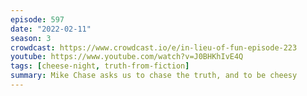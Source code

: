 ```yaml
---
episode: 597
date: "2022-02-11"
season: 3
crowdcast: https://www.crowdcast.io/e/in-lieu-of-fun-episode-223
youtube: https://www.youtube.com/watch?v=J0BHKhIvE4Q
tags: [cheese-night, truth-from-fiction]
summary: Mike Chase asks us to chase the truth, and to be cheesy
---
```

